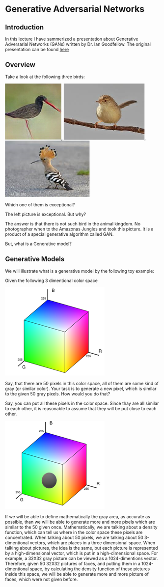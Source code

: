 # Generative Adversarial Networks

## Introduction
In this lecture I have sammerized a presentation about Generative Adversarial Networks (GANs) written by Dr. Ian Goodfellow. The original presentation can be found [here](/files/generative_adversarial_networks.pdf)

## Overview
Take a look at the following three birds:

![](/files/bird2.png), ![](/files/bird1.png), ![](/files/bird3.png)

Which one of them is exceptional?

The left picture is exceptional. But why?

The answer is that there is not such bird in the animal kingdom. No photographer when to the Amazonas Jungles and took this picture. It is a product of a special generative algorithm called GAN.

But, what is a Generative model?

## Generative Models
We will illustrate what is a generative model by the following toy example:

Given the following 3 dimentional color space

![](/files/color_space.png)

Say, that there are 50 pixels in this color space, all of them are some kind of gray (or similar color). Your task is to generate a new pixel, which is similar to the given 50 gray pixels. How would you do that?

Say, you can put all these pixels in the color space. Since thay are all similar to each other, it is reasonable to assume that they will be put close to each other.

![](/files/color_space_gray.png)

If we will be able to define mathematically the gray area, as accurate as possible, than we will be able to generate more and more pixels which are similar to the 50 given once. Mathematically, we are talking about a density function, which can tell us where in the color space these pixels are concentrated.
When talking about 50 pixels, we are talking about 50 3-dimentional vectors, which are places in a three dimensional space. When talking about pictures, the idea is the same, but each picture is represented by a high-dimensional vector, which is put in a high-dimensional space. For example, a 32X32 gray picture can be viewed as a 1024-dimentions vector.
Therefore, given 50 32X32 pictures of faces, and putting them in a 1024-dimentional space, by calculating the density function of these pictures inside this space, we will be able to generate more and more picture of faces, which were not given before.
